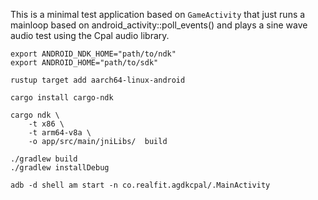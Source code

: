 This is a minimal test application based on `GameActivity` that just
runs a mainloop based on android_activity::poll_events() and plays a
sine wave audio test using the Cpal audio library.

```shell
export ANDROID_NDK_HOME="path/to/ndk"
export ANDROID_HOME="path/to/sdk"

rustup target add aarch64-linux-android

cargo install cargo-ndk

cargo ndk \
    -t x86 \
    -t arm64-v8a \
    -o app/src/main/jniLibs/  build

./gradlew build
./gradlew installDebug

adb -d shell am start -n co.realfit.agdkcpal/.MainActivity
```
